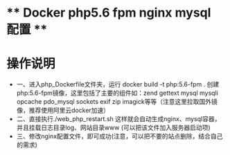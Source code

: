 # ** Docker php5.6 fpm  nginx  mysql 配置  **   #
#  操作说明 #
*  一、进入php_Dockerfile文件夹，运行 docker build -t php:5.6-fpm .  创建php:5.6-fpm镜像，这里包括了主要的组件如：zend gettext mysql mysqli opcache pdo_mysql sockets exif zip imagick等等（注意这里拉取国外镜像，推荐使用阿里云docker加速）
* 二、直接执行./web_php_restart.sh 这样就会自动生成nginx、mysql容器，并且挂载日志目录log、网站目录www (可以把该文件加入服务器启动项)
* 三、修改nginx配置文件，即可成功(注意，可以把不要的站点删除，结合自己的需求)
